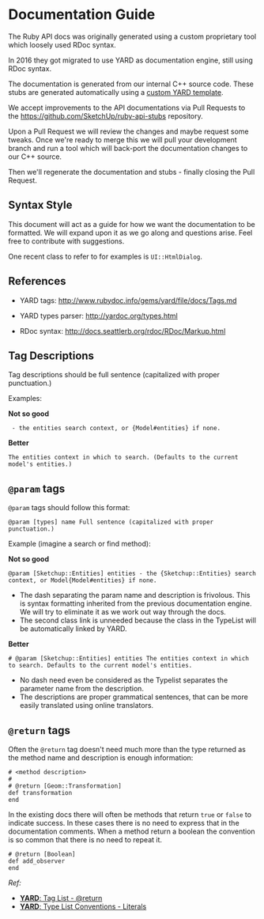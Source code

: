 # Documentation Guide

The Ruby API docs was originally generated using a custom proprietary tool which loosely used RDoc syntax.

In 2016 they got migrated to use YARD as documentation engine, still using RDoc syntax.

The documentation is generated from our internal C++ source code. These stubs are generated automatically using a [custom YARD template](https://github.com/SketchUp/sketchup-yard-template).

We accept improvements to the API documentations via Pull Requests to the https://github.com/SketchUp/ruby-api-stubs repository.

Upon a Pull Request we will review the changes and maybe request some tweaks. Once we're ready to merge this we will pull your development branch and run a tool which will back-port the documentation changes to our C++ source.

Then we'll regenerate the documentation and stubs - finally closing the Pull Request.

## Syntax Style

This document will act as a guide for how we want the documentation to be formatted. We will expand upon it as we go along and questions arise. Feel free to contribute with suggestions.

One recent class to refer to for examples is `UI::HtmlDialog`.

## References

- YARD tags: http://www.rubydoc.info/gems/yard/file/docs/Tags.md
- YARD types parser: http://yardoc.org/types.html

- RDoc syntax: http://docs.seattlerb.org/rdoc/RDoc/Markup.html


## Tag Descriptions

Tag descriptions should be full sentence (capitalized with proper punctuation.)

Examples:

**Not so good**

` - the entities search context, or {Model#entities} if none.`

**Better**

`The entities context in which to search. (Defaults to the current model's entities.)`


## `@param` tags

`@param` tags should follow this format:

`@param [types] name Full sentence (capitalized with proper punctuation.)`

Example (imagine a search or find method):

**Not so good**

`@param [Sketchup::Entities] entities - the {Sketchup::Entities} search context, or Model{Model#entities} if none.`
- The dash separating the param name and description is frivolous. This is syntax formatting inherited from the previous documentation engine. We will try to eliminate it as we work out way through the docs.
- The second class link is unneeded because the class in the TypeList will be automatically linked by YARD.

**Better**

`# @param [Sketchup::Entities] entities The entities context in which to search. Defaults to the current model's entities.`
- No dash need even be considered as the Typelist separates the parameter name from the description.
- The descriptions are proper grammatical sentences, that can be more easily translated using online translators.


## `@return` tags

Often the `@return` tag doesn't need much more than the type returned as the method name and description is enough information:

    # <method description>
    #
    # @return [Geom::Transformation]
    def transformation
    end

In the existing docs there will often be methods that return `true` or `false` to indicate success. In these cases there is no need to express that in the documentation comments. When a method return a boolean the convention is so common that there is no need to repeat it.

    # @return [Boolean]
    def add_observer
    end

_Ref:_
* [**YARD**: Tag List - @return](http://www.rubydoc.info/gems/yard/file/docs/Tags.md#return)
* [**YARD**: Type List Conventions - Literals](http://www.rubydoc.info/gems/yard/file/docs/Tags.md#Literals)
